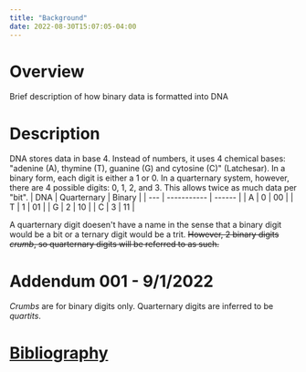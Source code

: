 ```yaml
---
title: "Background"
date: 2022-08-30T15:07:05-04:00
---
```

# Overview
Brief description of how binary data is formatted into DNA

# Description
DNA stores data in base 4. Instead of numbers, it uses 4 chemical bases: "adenine (A), thymine (T), guanine (G) and cytosine (C)" (Latchesar). In a binary form, each digit is either a 1 or 0. In a quarternary system, however, there are 4 possible digits: 0, 1, 2, and 3. This allows twice as much data per "bit".
| DNA | Quarternary | Binary |
| --- | ----------- | ------ |
| A   | 0           | 00     |
| T   | 1           | 01     |
| G   | 2           | 10     |
| C   | 3           | 11     |

A quarternary digit doesen't have a name in the sense that a binary digit would be a bit or a ternary digit would be a trit. ~~However, 2 binary digits _crumb_, so quarternary digits will be referred to as such.~~

# Addendum 001 - 9/1/2022
_Crumbs_ are for binary digits only. Quarternary digits are inferred to be _quartits_.

# [Bibliography](/about/bibliography)
